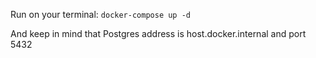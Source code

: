 Run on your terminal: `docker-compose up -d`

And keep in mind that Postgres address is host.docker.internal and port 5432
